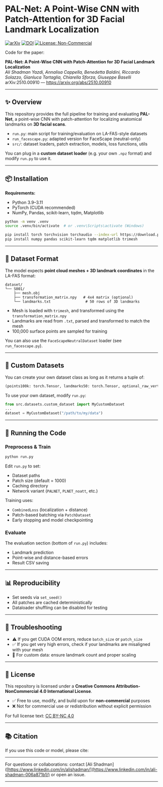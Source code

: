 # PAL-Net: A Point-Wise CNN with Patch-Attention for 3D Facial Landmark Localization

[![arXiv](https://img.shields.io/badge/arXiv-2510.00910-b31b1b.svg)](https://arxiv.org/abs/2510.00910)
[![DOI](https://img.shields.io/badge/DOI-10.48550%2FarXiv.2510.00910-blue.svg)](https://doi.org/10.48550/arXiv.2510.00910)
[![License: Non-Commercial](https://img.shields.io/badge/license-Noncommercial-lightgrey.svg)](#license)

Code for the paper:

**PAL-Net: A Point-Wise CNN with Patch-Attention for 3D Facial Landmark Localization**  
*Ali Shadman Yazdi, Annalisa Cappella, Benedetta Baldini, Riccardo Solazzo, Gianluca Tartaglia, Chiarella Sforza, Giuseppe Baselli*  
arXiv:2510.00910 — https://arxiv.org/abs/2510.00910

---

## ✨ Overview

This repository provides the full pipeline for training and evaluating **PAL-Net**, a point-wise CNN with patch-attention for localizing anatomical landmarks on **3D facial scans**.

- `run.py`: main script for training/evaluation on LA-FAS-style datasets
- `run_facescape.py`: adapted version for FaceScape (neutral-only)
- `src/`: dataset loaders, patch extraction, models, loss functions, utils

You can plug in a **custom dataset loader** (e.g. your own `.npz` format) and modify `run.py` to use it.

---

## 📦 Installation

**Requirements:**
- Python 3.9–3.11
- PyTorch (CUDA recommended)
- NumPy, Pandas, scikit-learn, tqdm, Matplotlib

```bash
python -m venv .venv
source .venv/bin/activate  # or .venv\Scripts\activate (Windows)

pip install torch torchvision torchaudio --index-url https://download.pytorch.org/whl/cu118
pip install numpy pandas scikit-learn tqdm matplotlib trimesh
```

---

## 📂 Dataset Format

The model expects **point cloud meshes + 3D landmark coordinates** in the LA-FAS format:

```
dataset/
└── S001/
    ├── mesh.obj
    ├── transformation_matrix.npy   # 4x4 matrix (optional)
    └── landmarks.txt                # 50 rows of 3D landmarks
```

- Mesh is loaded with `trimesh`, and transformed using the `transformation_matrix.npy`
- Landmarks are read from `.txt`, parsed and transformed to match the mesh
- 100,000 surface points are sampled for training

You can also use the `FaceScapeNeutralDataset` loader (see `run_facescape.py`).

---

## 🔁 Custom Datasets

You can create your own dataset class as long as it returns a tuple of:
```python
(points100k: torch.Tensor, landmarks50: torch.Tensor, optional_raw_vertices: torch.Tensor or None)
```

To use your own dataset, modify `run.py`:
```python
from src.datasets.custom_dataset import MyCustomDataset
...
dataset = MyCustomDataset("/path/to/my/data")
```

---

## 🚀 Running the Code

### Preprocess & Train

```bash
python run.py
```

Edit `run.py` to set:
- Dataset paths
- Patch size (default = 1000)
- Caching directory
- Network variant (`PALNET`, `PLNET_noatt`, etc.)

Training uses:
- `CombinedLoss` (localization + distance)
- Patch-based batching via `PatchDataset`
- Early stopping and model checkpointing

### Evaluate

The evaluation section (bottom of `run.py`) includes:
- Landmark prediction
- Point-wise and distance-based errors
- Result CSV saving

---

## 📊 Reproducibility

- Set seeds via `set_seed()`
- All patches are cached deterministically
- Dataloader shuffling can be disabled for testing

---

## 🧪 Troubleshooting

- ⚠️ If you get CUDA OOM errors, reduce `batch_size` or `patch_size`
- ✅ If you get very high errors, check if your landmarks are misaligned with your mesh
- 📌 For custom data: ensure landmark count and proper scaling

---

## 📄 License

This repository is licensed under a **Creative Commons Attribution-NonCommercial 4.0 International License**.

- ✅ Free to use, modify, and build upon for **non-commercial** purposes
- ❌ Not for commercial use or redistribution without explicit permission

For full license text: [CC BY-NC 4.0](https://creativecommons.org/licenses/by-nc/4.0/)

---

## 📚 Citation

If you use this code or model, please cite:



---

For questions or collaborations: contact [Ali Shadman]([https://www.linkedin.com/in/alishadman/](https://www.linkedin.com/in/ali-shadman-006a871b1/) or open an issue.

---

